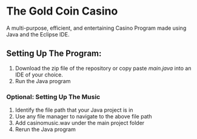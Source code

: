 # The Gold Coin Casino
A multi-purpose, efficient, and entertaining Casino Program made using Java and the Eclipse IDE. 

<Add image here>

## Setting Up The Program:

1. Download the zip file of the repository or copy paste *main.java* into an IDE of your choice. 
2. Run the Java program

### Optional: Setting Up The Music

1. Identify the file path that your Java project is in
2. Use any file manager to navigate to the above file path
3. Add casinomusic.wav under the main project folder
4. Rerun the Java program

